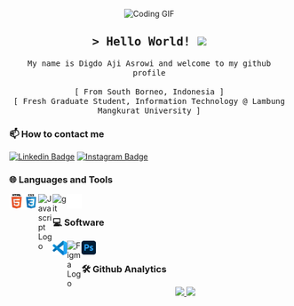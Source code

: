 <p align="center">
    <img src="https://media.giphy.com/media/PI3QGKFN6XZUCMMqJm/giphy.gif" alt="Coding GIF" width="400">
</p>

<!-- Introduction -->
<h2 align="center">
    <samp>&gt; Hello World! <img src="https://media.giphy.com/media/hvRJCLFzcasrR4ia7z/giphy.gif" height="25px"></samp>
</h2>
<p align="center">
  <samp>
    My name is Digdo Aji Asrowi and welcome to my github profile
    <br>
    <br>
    [ From South Borneo, Indonesia ]
    <br>
    [ Fresh Graduate Student, Information Technology @ Lambung Mangkurat University ]
    <br>
  </samp>
</p>

<!-- My Contact -->
### 📫 How to contact me
[![Linkedin Badge](https://img.shields.io/badge/-digdoajiasrowi-blue?style=flat-square&logo=Linkedin&logoColor=white&link=https://www.linkedin.com/in/digdoajiasrowi/)](https://www.linkedin.com/in/digdoajiasrowi/) [![Instagram Badge](https://img.shields.io/badge/-@digdoaji_02-DD2A7B?style=flat-square&labelColor=DD2A7B&logo=instagram&logoColor=white&link=https://instagram.com/digdoaji_02)](https://instagram.com/digdoaji_02) 

<!-- [![Gmail Badge](https://img.shields.io/badge/-hey@digdoaji.me-c14438?style=flat-square&logo=Gmail&logoColor=white&link=mailto:hey@digdoaji.me)](mailto:hey@digdoaji.me) -->

### 🌐 Languages and Tools
<a href="https://www.w3.org/html/" target="_blank"><img align="left" alt="HTML5 Logo" width="26px" src="https://raw.githubusercontent.com/github/explore/80688e429a7d4ef2fca1e82350fe8e3517d3494d/topics/html/html.png" /></a>
<a href="https://www.w3schools.com/css/" target="_blank"><img align="left" alt="CSS3 Logo" width="26px" src="https://raw.githubusercontent.com/github/explore/80688e429a7d4ef2fca1e82350fe8e3517d3494d/topics/css/css.png" /></a>
<a href="https://www.w3schools.com/js/" target="_blank"><img align="left" alt="Javascript Logo" width="26px" src="https://www.freepnglogos.com/uploads/javascript-png/js-logo-png-5.png" /></a>
<a href="https://git-scm.com/" target="_blank"> <img align="left" alt="git" width="26px" src="https://www.vectorlogo.zone/logos/git-scm/git-scm-icon.svg"/> </a>
<a href="https://github.com/digdoaji" target="_blank"> <img align="left" alt="GitHub Logo" width="26px" src="https://github.com/Aakarsh-B/trying-repos/blob/master/github.svg" /> </a>
<br>

### 💻 Software
<img align="left" alt="Visual Studio Code Logo" width="26px" src="https://raw.githubusercontent.com/github/explore/80688e429a7d4ef2fca1e82350fe8e3517d3494d/topics/visual-studio-code/visual-studio-code.png" />
<a href="https://www.figma.com" target="_blank"> <img align="left" alt="Figma Logo" width="26px" src="https://i.pinimg.com/originals/17/06/c9/1706c9f16bd08eb5e03f1df3e0a94a1c.png"/> </a>
<a href="https://www.photoshop.com" target="_blank"> <img align="left" alt="Photoshop Logo" width="26px" src="https://github.com/Aakarsh-B/trying-repos/blob/master/photoshop.png?raw=true"/> </a>
<br>

### 🛠️ Github Analytics
<p align="center">
<a href="https://github.com/DigdoAji">
  <img height="165em" src="https://github-readme-stats-eight-theta.vercel.app/api?username=DigdoAji&show_icons=true&theme=algolia&include_all_commits=true&count_private=true"/>
  <img height="165em" src="https://github-readme-stats-eight-theta.vercel.app/api/top-langs/?username=DigdoAji&layout=compact&langs_count=8&theme=algolia"/>
</a>
</p>

<!--START_SECTION:waka-->

<!--END_SECTION:waka-->
